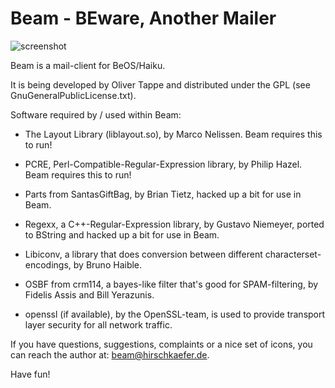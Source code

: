# Beam - BEware, Another Mailer #

![screenshot](screenshots.png)

Beam is a mail-client for BeOS/Haiku.

It is being developed by Oliver Tappe and distributed under the GPL
(see GnuGeneralPublicLicense.txt).

Software required by / used within Beam:

- The Layout Library (liblayout.so), by Marco Nelissen. Beam requires this to run!

- PCRE, Perl-Compatible-Regular-Expression library, by Philip Hazel. Beam requires
  this to run!

- Parts from SantasGiftBag, by Brian Tietz, hacked up a bit for use in Beam.

- Regexx, a C++-Regular-Expression library, by Gustavo Niemeyer, 
  ported to BString and hacked up a bit for use in Beam.

- Libiconv, a library that does conversion between different
  characterset-encodings, by Bruno Haible.

- OSBF from crm114, a bayes-like filter that's good for SPAM-filtering,
  by Fidelis Assis and Bill Yerazunis.

- openssl (if available), by the OpenSSL-team, is used to provide transport 
  layer security for all network traffic.

If you have questions, suggestions, complaints or a nice set of icons, 
you can reach the author at: <beam@hirschkaefer.de>.

Have fun!
